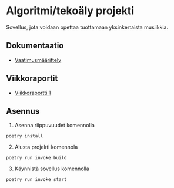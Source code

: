# Algoritmi/tekoäly projekti

Sovellus, jota voidaan opettaa tuottamaan yksinkertaista musiikkia.

## Dokumentaatio

- [Vaatimusmäärittely](https://github.com/codePercidae/algo_projekti/blob/main/documentation/requirement_spesification.md)

## Viikkoraportit

- [Viikkoraportti 1](https://github.com/codePercidae/algo_projekti/blob/main/documentation/Viikkorapotti_1.md)

## Asennus

1. Asenna riippuvuudet komennolla
```
poetry install
````
2. Alusta projekti komennola
```
poetry run invoke build
```
3. Käynnistä sovellus komennolla
```
poetry run invoke start
```
